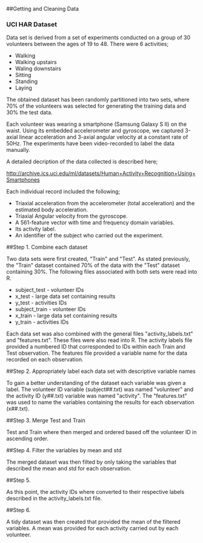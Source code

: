 ##Getting and Cleaning Data

### UCI HAR Dataset

Data set is derived from a set of experiments conducted on a group of 30 volunteers between the ages of 19 to 48.
There were 6 activities;

* Walking
* Walking upstairs
* Waling downstairs
* Sitting
* Standing
* Laying

The obtained dataset has been randomly partitioned into two sets, where 70% of the volunteers was selected for generating the training data and 30% the test data.

Each volunteer was wearing a smartphone (Samsung Galaxy S II) on the waist. Using its embedded accelerometer and gyroscope, we captured 3-axial linear acceleration and 3-axial angular velocity at a constant rate of 50Hz. The experiments have been video-recorded to label the data manually.

A detailed decription of the data collected is described here;

http://archive.ics.uci.edu/ml/datasets/Human+Activity+Recognition+Using+Smartphones

Each individual record included the following;

* Triaxial acceleration from the accelerometer (total acceleration) and the estimated body acceleration.
* Triaxial Angular velocity from the gyroscope. 
* A 561-feature vector with time and frequency domain variables. 
* Its activity label. 
* An identifier of the subject who carried out the experiment.

##Step 1. Combine each dataset

Two data sets were first created, "Train" and "Test". As stated previously, the "Train" dataset contained 70% of the data with the "Test" dataset containing 30%. The following files associated with both sets were read into R.

* subject_test  - volunteer IDs    
* x_test - large data set containing results      
* y_test - activities IDs
* subject_train - volunteer IDs    
* x_train - large data set containing results    
* y_train - activities IDs

Each data set was also combined with the general files "activity_labels.txt" and "features.txt". These files were also read into R.
The activity labels file provided a numbered ID that corresponded to IDs within each Train and Test observation.
The features file provided a variable name for the data recorded on each observation. 

##Step 2. Appropriately label each data set with descriptive variable names

To gain a better understanding of the dataset each variable was given a label. The volunteer ID variable (subject##.txt) was named "volunteer" and the activity ID (y##.txt) variable was named "activity".
The "features.txt" was used to name the variables containing the results for each observation (x##.txt).

##Step 3. Merge Test and Train

Test and Train where then merged and ordered based off the volunteer ID in ascending order.

##Step 4. Filter the variables by mean and std

The merged dataset was then filted by only taking the variables that described the mean and std for each observation.

##Step 5.

As this point, the activity IDs where converted to their respective labels described in the activity_labels.txt file.

##Step 6.

A tidy dataset was then created that provided the mean of the filtered variables. A mean was provided for each activity carried out by each volunteer.
